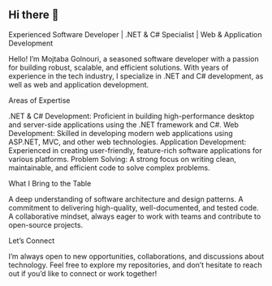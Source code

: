 ## Hi there 👋

Experienced Software Developer | .NET & C# Specialist | Web & Application Development

Hello! I’m Mojtaba Golnouri, a seasoned software developer with a passion for building robust, scalable, and efficient solutions. With years of experience in the tech industry, I specialize in .NET and C# development, as well as web and application development.

Areas of Expertise

.NET & C# Development: Proficient in building high-performance desktop and server-side applications using the .NET framework and C#.
Web Development: Skilled in developing modern web applications using ASP.NET, MVC, and other web technologies.
Application Development: Experienced in creating user-friendly, feature-rich software applications for various platforms.
Problem Solving: A strong focus on writing clean, maintainable, and efficient code to solve complex problems.

What I Bring to the Table

A deep understanding of software architecture and design patterns.
A commitment to delivering high-quality, well-documented, and tested code.
A collaborative mindset, always eager to work with teams and contribute to open-source projects.

Let’s Connect

I’m always open to new opportunities, collaborations, and discussions about technology. Feel free to explore my repositories, and don’t hesitate to reach out if you’d like to connect or work together!

